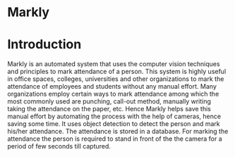 # Markly
# Introduction
Markly is an automated system that uses the computer vision techniques and principles to mark attendance of a person. This system is highly useful in office spaces, colleges, universities and other organizations to mark the attendance of employees and students without any manual effort. Many organizations employ certain ways to mark attendance among which the most commonly used are punching, call-out method, manually writing taking the attendance on the paper, etc.
Hence Markly helps save this manual effort by automating the process with the help of cameras, hence saving some time. It uses object detection to detect the person and mark his/her attendance. The attendance is stored in a database. For marking the attendance the person is required to stand in front of the the camera for a period of few seconds till captured.
